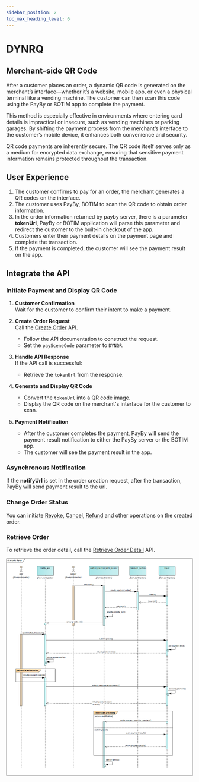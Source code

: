 ```yaml
---
sidebar_position: 2
toc_max_heading_level: 6
---
```


# DYNRQ

## Merchant-side QR Code

After a customer places an order, a dynamic QR code is generated on the merchant’s interface—whether it’s a website, mobile app, or even a physical terminal like a vending machine. The customer can then scan this code using the PayBy or BOTIM app to complete the payment.

This method is especially effective in environments where entering card details is impractical or insecure, such as vending machines or parking garages. By shifting the payment process from the merchant’s interface to the customer’s mobile device, it enhances both convenience and security.

QR code payments are inherently secure. The QR code itself serves only as a medium for encrypted data exchange, ensuring that sensitive payment information remains protected throughout the transaction.

## User Experience

1.  The customer confirms to pay for an order, the merchant generates a QR codes on the interface.
2. The customer uses PayBy, BOTIM to scan the QR code to obtain order information. 
3. In the order information returned by payby server, there is a parameter **tokenUrl**, PayBy or BOTIM application will parse this parameter and redirect the customer to the built-in checkout of the app.
4. Customers enter their payment details on the payment page and complete the transaction.
5. If the payment is completed, the customer will see the payment result on the app.

## Integrate the API

### Initiate Payment and Display QR Code

1. **Customer Confirmation**  
   Wait for the customer to confirm their intent to make a payment.

2. **Create Order Request**  
   Call the [Create Order](/docs/createorder) API.  
   - Follow the API documentation to construct the request.
   - Set the `paySceneCode` parameter to `DYNQR`.

3. **Handle API Response**  
   If the API call is successful:
   - Retrieve the `tokenUrl` from the response.

4. **Generate and Display QR Code**  
   - Convert the `tokenUrl` into a QR code image.
   - Display the QR code on the merchant's interface for the customer to scan.

5. **Payment Notification**  
   - After the customer completes the payment, PayBy will send the payment result notification to either the PayBy server or the BOTIM app.
   - The customer will see the payment result in the app.

### Asynchronous Notification

If the **notifyUrl** is set in the order creation request, after the transaction, PayBy will send payment result to the url.

### Change Order Status

You can initiate [Revoke](/docs/revoke), [Cancel](/docs/cancel), [Refund](/docs/refund) and other operations on the created order.

### Retrieve Order

To retrieve the order detail, call the [Retrieve Order Detail](/docs/retrieveorderdetail) API.

![dynrqflow](../pic/dynqr.png)
